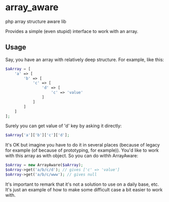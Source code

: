 # array_aware
php array structure aware lib

Provides a simple (even stupid) interface to work with an array.

Usage
-----

Say, you have an array with relatively deep structure. For example, like this:

```php
$aArray = [
    'a' => [
        'b' => [
            'c' => [
                'd' => [
                    'c' => 'value'
                ]
            ]
        ]
    ]
];
```

Surely you can get value of 'd' key by asking it directly:

```php
$aArray['a']['b']['c']['d'];
```

It's OK but imagine you have to do it in several places (because of legacy for example (of because of prototyping, for example)).
You'd like to work with this array as with object. So you can do withh ArrayAware:

```php
$oArray = new ArrayAware($aArray);
$oArray->get('a/b/c/d'); // gives ['c' => 'value']
$oArray->get('a/b/c/www'); // gives null
```

It's important to remark that it's not a solution to use on a daily base, etc. It's just an example of how to make some difficult case a bit easier to work with.
